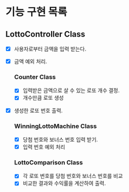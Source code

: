 # 기능 구현 목록

## LottoController Class

- [x] 사용자로부터 금액을 입력 받는다.
- [x] 금액 예외 처리.

  ### Counter Class

  - [x] 입력받은 금액으로 살 수 있는 로또 개수 결정.
  - [x] 개수만큼 로또 생성

- [x] 생성한 로또 번호 출력.

  ### WinningLottoMachine Class

  - [x] 당첨 번호와 보너스 번호 입력 받기.
  - [x] 입력 번호 예외 처리

  ### LottoComparison Class

  - [x] 각 로또 번호를 당첨 번호와 보너스 번호를 비교
  - [x] 비교한 결과와 수익률을 계산하여 출력.
